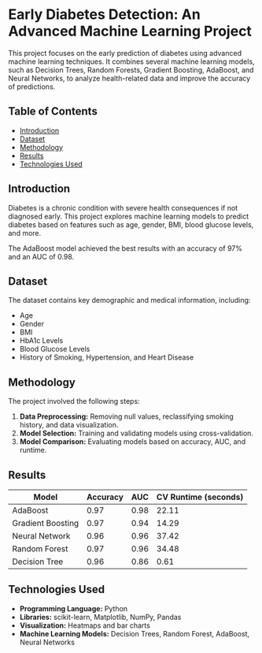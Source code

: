 # Early Diabetes Detection: An Advanced Machine Learning Project

This project focuses on the early prediction of diabetes using advanced machine learning techniques. It combines several machine learning models, such as Decision Trees, Random Forests, Gradient Boosting, AdaBoost, and Neural Networks, to analyze health-related data and improve the accuracy of predictions.

## Table of Contents
- [Introduction](#introduction)
- [Dataset](#dataset)
- [Methodology](#methodology)
- [Results](#results)
- [Technologies Used](#technologies-used)

## Introduction
Diabetes is a chronic condition with severe health consequences if not diagnosed early. This project explores machine learning models to predict diabetes based on features such as age, gender, BMI, blood glucose levels, and more.

The AdaBoost model achieved the best results with an accuracy of 97% and an AUC of 0.98.

## Dataset
The dataset contains key demographic and medical information, including:
- Age
- Gender
- BMI
- HbA1c Levels
- Blood Glucose Levels
- History of Smoking, Hypertension, and Heart Disease

## Methodology
The project involved the following steps:
1. **Data Preprocessing:** Removing null values, reclassifying smoking history, and data visualization.
2. **Model Selection:** Training and validating models using cross-validation.
3. **Model Comparison:** Evaluating models based on accuracy, AUC, and runtime.

## Results
| Model             | Accuracy | AUC | CV Runtime (seconds) |
|-------------------|----------|-----|----------------------|
| AdaBoost          | 0.97     | 0.98| 22.11                |
| Gradient Boosting | 0.97     | 0.94| 14.29                |
| Neural Network    | 0.96     | 0.96| 37.42                |
| Random Forest     | 0.97     | 0.96| 34.48                |
| Decision Tree     | 0.96     | 0.86| 0.61                 |

## Technologies Used
- **Programming Language:** Python
- **Libraries:** scikit-learn, Matplotlib, NumPy, Pandas
- **Visualization:** Heatmaps and bar charts
- **Machine Learning Models:** Decision Trees, Random Forest, AdaBoost, Neural Networks
